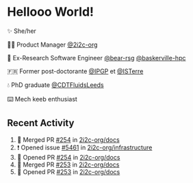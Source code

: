 # Hellooo World!

✨ She/her

👩‍💻 Product Manager [@2i2c-org](https://2i2c.org/)

🐻 Ex-Research Software Engineer [@bear-rsg](https://github.com/bear-rsg) [@baskerville-hpc](https://github.com/baskerville-hpc) 

🇫🇷 Former post-doctorante [@IPGP](https://github.com/IPGP) et [@ISTerre](https://www.isterre.fr/) 

💧 PhD graduate [@CDTFluidsLeeds](https://fluid-dynamics.leeds.ac.uk/) 

⌨️ Mech keeb enthusiast 

## Recent Activity 

<!--START_SECTION:activity-->
1. 🎉 Merged PR [#254](https://github.com/2i2c-org/docs/pull/254) in [2i2c-org/docs](https://github.com/2i2c-org/docs)
2. ❗ Opened issue [#5461](https://github.com/2i2c-org/infrastructure/issues/5461) in [2i2c-org/infrastructure](https://github.com/2i2c-org/infrastructure)
3. 💪 Opened PR [#254](https://github.com/2i2c-org/docs/pull/254) in [2i2c-org/docs](https://github.com/2i2c-org/docs)
4. 🎉 Merged PR [#253](https://github.com/2i2c-org/docs/pull/253) in [2i2c-org/docs](https://github.com/2i2c-org/docs)
5. 💪 Opened PR [#253](https://github.com/2i2c-org/docs/pull/253) in [2i2c-org/docs](https://github.com/2i2c-org/docs)
<!--END_SECTION:activity-->
